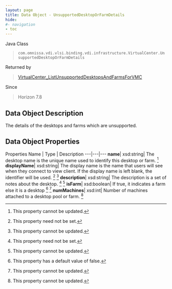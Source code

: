 ```yaml
---
layout: page
title: Data Object - UnsupportedDesktopOrFarmDetails
hide:
#- navigation
- toc
---
```






Java Class
> `com.omnissa.vdi.vlsi.binding.vdi.infrastructure.VirtualCenter.UnsupportedDesktopOrFarmDetails`

Returned by
> [VirtualCenter_ListUnsupportedDesktopsAndFarmsForVMC](vdi.infrastructure.VirtualCenter.md#listUnsupportedDesktopsAndFarmsForVMC)

Since
> Horizon 7.8


## Data Object Description

The details of the desktops and farms which are unsupported.

## Data Object Properties
Properties
Name |  Type |  Description
---|---|---
**name**|  xsd:string|  The desktop name is the unique name used to identify this desktop or farm. [^2]
**displayName**|  xsd:string|  The display name is the name that users will see when they connect to view client. If the display name is left blank, the identifier will be used. [^1] [^2]
**description**|  xsd:string|  The description is a set of notes about the desktop. [^1] [^2]
**isFarm**|  xsd:boolean|  If true, it indicates a farm else it is a desktop [^5] [^2]
**numMachines**|  xsd:int|  Number of machines attached to a desktop pool or farm. [^2]
 


 


[^1]: This property need not be set.
[^2]: This property cannot be updated.
[^5]: This property has a default value of false.